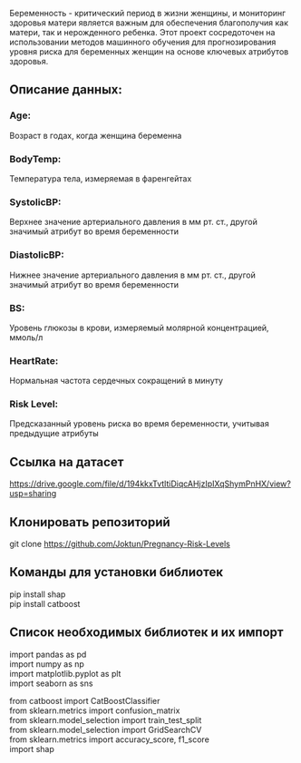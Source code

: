 Беременность - критический период в жизни женщины, и мониторинг здоровья матери является важным для обеспечения благополучия как матери, так и нерожденного ребенка. Этот проект сосредоточен на использовании методов машинного обучения для прогнозирования уровня риска для беременных женщин на основе ключевых атрибутов здоровья. <br>
## Описание данных: <br>
### Age: 
Возраст в годах, когда женщина беременна <br>
### BodyTemp: 
Температура тела, измеряемая в фаренгейтах <br>
### SystolicBP:
Верхнее значение артериального давления в мм рт. ст., другой значимый атрибут во время беременности <br>
### DiastolicBP:
Нижнее значение артериального давления в мм рт. ст., другой значимый атрибут во время беременности <br>
### BS:
Уровень глюкозы в крови, измеряемый молярной концентрацией, ммоль/л <br>
### HeartRate:
Нормальная частота сердечных сокращений в минуту <br>
### Risk Level:
Предсказанный уровень риска во время беременности, учитывая предыдущие атрибуты <br>

## Ссылка на датасет
https://drive.google.com/file/d/194kkxTvtltiDiqcAHjzIpIXqShymPnHX/view?usp=sharing

## Клонировать репозиторий
git clone https://github.com/Joktun/Pregnancy-Risk-Levels

## Команды для установки библиотек
pip install shap <br>
pip install catboost

## Список необходимых библиотек и их импорт
import pandas as pd <br>
import numpy as np <br>
import matplotlib.pyplot as plt <br>
import seaborn as sns <br>

from catboost import CatBoostClassifier <br>
from sklearn.metrics import confusion_matrix <br>
from sklearn.model_selection import train_test_split <br>
from sklearn.model_selection import GridSearchCV <br>
from sklearn.metrics import accuracy_score, f1_score  <br>
import shap

